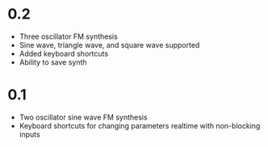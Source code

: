 # 0.2

* Three oscillator FM synthesis
* Sine wave, triangle wave, and square wave supported
* Added keyboard shortcuts
* Ability to save synth

# 0.1

* Two oscillator sine wave FM synthesis
* Keyboard shortcuts for changing parameters realtime with non-blocking inputs


